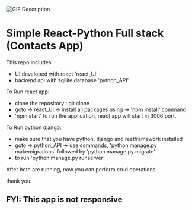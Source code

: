 ![GIF Description](https://raw.githubusercontent.com/user/repository/branch/path/to/gif/file.gif)

# Simple React-Python Full stack (Contacts App)

This repo includes 
  - UI developed with react 'react_UI'
  - backend api with sqllite database 'python_API'
  
To Run react app:
  - clone the repository : git clone <this repo url>
  - goto -> react_UI -> install all packages using -> 'npm install' command
  - 'npm start' to run the application, react app will start in 3006 port.
  
To Run python django:
  - make sure that you have python, django and restframework installed
  - goto -> python_API -> use commands, 'python manage.py makemigrations' followed by 'python manage.py migrate'
  - to run 'python manage.py runserver'


After both are running, now you can perform crud operations.

thank you.

FYI: This app is not responsive
--------------------------------
